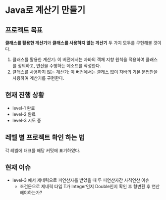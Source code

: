 # Java로 계산기 만들기

## 프로젝트 목표
**클래스를 활용한 계산기**와 **클래스를 사용하지 않는 계산기** 두 가지 모두를 구현해볼 것이다.

1. 클래스를 활용한 계산기: 이 버전에서는 자바의 객체 지향 원칙을 적용하여 클래스를 정의하고, 연산을 수행하는 메소드를 작성한다.
2. 클래스를 사용하지 않는 계산기: 이 버전에서는 클래스 없이 자바의 기본 문법만을 사용하여 계산기를 구현한다.

## 현재 진행 상황
- level-1 완료
- level-2 완료
- level-3 시도 중

## 레벨 별 프로젝트 확인 하는 법
각 레벨에 태크를 해당 커밋에 표기하였다.

## 현재 이슈
- level-3 에서 제네릭으로 피연산자를 받았을 때 두 피연산자간 사칙연산 이슈
  - 조건문으로 제네릭 타입 T가 Integer인지 Double인지 확인 후 형변환 후 연산해야하는가?